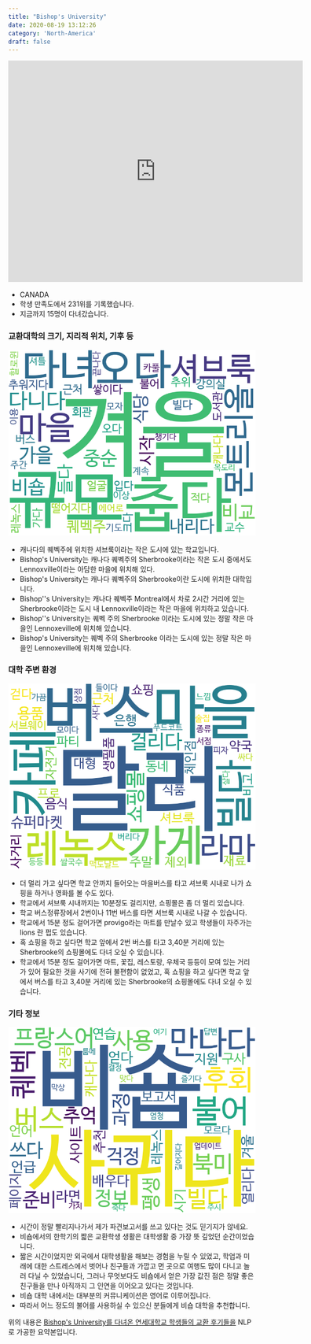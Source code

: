 ```yaml
---
title: "Bishop's University"
date: 2020-08-19 13:12:26
category: 'North-America'
draft: false
---
```


<iframe
width="600"
height="450"
frameborder="0" style="border:0"
src="https://www.google.com/maps/embed/v1/place?key=AIzaSyC9e1AME-pVmWC4hBpFdu5S4dKzyepa3HQ&q=Bishop's+University&center=45.3628528,-71.84565690000001&zoom=14" allowfullscreen>
</iframe>


* CANADA
* 학생 만족도에서 231위를 기록했습니다.
* 지금까지 15명이 다녀갔습니다. 

### 교환대학의 크기, 지리적 위치, 기후 등

![gen_info-WordCloud](../univ_wordclouds_okt/gen_info/CA000001_gen_info_okt.png)

* 캐나다의 퀘벡주에 위치한 셔브룩이라는 작은 도시에 있는 학교입니다.
* Bishop's University는 캐나다 퀘벡주의 Sherbrooke이라는 작은 도시 중에서도 Lennoxville이라는 아담한 마을에 위치해 있다.
* Bishop's University는 캐나다 퀘벡주의 Sherbrooke이란 도시에 위치한 대학입니다.
* Bishop''s University는 캐나다 퀘벡주 Montreal에서 차로 2시간 거리에 있는 Sherbrooke이라는 도시 내 Lennoxville이라는 작은 마을에 위치하고 있습니다.
* Bishop''s University는 퀘벡 주의 Sherbrooke 이라는 도시에 있는 정말 작은 마을인 Lennoxeville에 위치해 있습니다.
* Bishop's University는 퀘벡 주의 Sherbrooke 이라는 도시에 있는 정말 작은 마을인 Lennoxeville에 위치해 있습니다.


### 대학 주변 환경

![env_info-WordCloud](../univ_wordclouds_okt/env_info/CA000001_env_info_okt.png)

* 더 멀리 가고 싶다면 학교 안까지 들어오는 마을버스를 타고 셔브룩 시내로 나가 쇼핑을 하거나 영화를 볼 수도 있다.
* 학교에서 셔브룩 시내까지는 10분정도 걸리지만, 쇼핑몰은 좀 더 멀리 있습니다.
* 학교 버스정류장에서 2번이나 11번 버스를 타면 셔브룩 시내로 나갈 수 있습니다.
* 학교에서 15분 정도 걸어가면 provigo라는 마트를 만날수 있고 학생들이 자주가는 lions 란 펍도 있습니다.
* 혹 쇼핑을 하고 싶다면 학교 앞에서 2번 버스를 타고 3,40분 거리에 있는 Sherbrooke의 쇼핑몰에도 다녀 오실 수 있습니다.
* 학교에서 15분 정도 걸어가면 마트, 꽃집, 레스토랑, 우체국 등등이 모여 있는 거리가 있어 필요한 것을 사기에 전혀 불편함이 없었고, 혹 쇼핑을 하고 싶다면 학교 앞에서 버스를 타고 3,40분 거리에 있는 Sherbrooke의 쇼핑몰에도 다녀 오실 수 있습니다.


### 기타 정보

![etc_info-WordCloud](../univ_wordclouds_okt/etc_info/CA000001_etc_info_okt.png)

* 시간이 정말 빨리지나가서 제가 파견보고서를 쓰고 있다는 것도 믿기지가 않네요.
* 비숍에서의 한학기의 짧은 교환학생 생활은 대학생활 중 가장 뜻 깊었던 순간이었습니다.
* 짧은 시간이었지만 외국에서 대학생활을 해보는 경험을 누릴 수 있었고, 학업과 미래에 대한 스트레스에서 벗어나 친구들과 가깝고 먼 곳으로 여행도 많이 다니고 놀러 다닐 수 있었습니다, 그러나 무엇보다도 비숍에서 얻은 가장 값진 점은 정말 좋은 친구들을 만나 아직까지 그 인연을 이어오고 있다는 것입니다.
* 비숍 대학 내에서는 대부분의 커뮤니케이션은 영어로 이루어집니다.
* 따라서 어느 정도의 불어를 사용하실 수 있으신 분들에게 비숍 대학을 추천합니다.


위의 내용은 [Bishop's University를 다녀온 연세대학교 학생들의 교환 후기들을](http://oia.yonsei.ac.kr/partner/expReport.asp?ucode=CA000001&bgbn=A) NLP로 가공한 요약본입니다. 
